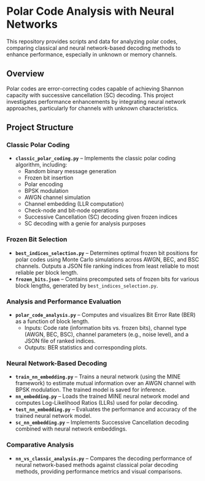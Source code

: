 # **Polar Code Analysis with Neural Networks**

This repository provides scripts and data for analyzing polar codes, comparing classical and neural network-based decoding methods to enhance performance, especially in unknown or memory channels.

## **Overview**
Polar codes are error-correcting codes capable of achieving Shannon capacity with successive cancellation (SC) decoding. This project investigates performance enhancements by integrating neural network approaches, particularly for channels with unknown characteristics.

## **Project Structure**

### Classic Polar Coding
- **`classic_polar_coding.py`** – Implements the classic polar coding algorithm, including:
  - Random binary message generation
  - Frozen bit insertion
  - Polar encoding
  - BPSK modulation
  - AWGN channel simulation
  - Channel embedding (LLR computation)
  - Check-node and bit-node operations
  - Successive Cancellation (SC) decoding given frozen indices
  - SC decoding with a genie for analysis purposes

### Frozen Bit Selection
- **`best_indices_selection.py`** – Determines optimal frozen bit positions for polar codes using Monte Carlo simulations across AWGN, BEC, and BSC channels. Outputs a JSON file ranking indices from least reliable to most reliable per block length.
- **`frozen_bits.json`** – Contains precomputed sets of frozen bits for various block lengths, generated by `best_indices_selection.py`.

### Analysis and Performance Evaluation
- **`polar_code_analysis.py`** – Computes and visualizes Bit Error Rate (BER) as a function of block length.
  - Inputs: Code rate (information bits vs. frozen bits), channel type (AWGN, BEC, BSC), channel parameters (e.g., noise level), and a JSON file of ranked indices.
  - Outputs: BER statistics and corresponding plots.

### Neural Network-Based Decoding
- **`train_nn_embedding.py`** – Trains a neural network (using the MINE framework) to estimate mutual information over an AWGN channel with BPSK modulation. The trained model is saved for inference.
- **`nn_embedding.py`** – Loads the trained MINE neural network model and computes Log-Likelihood Ratios (LLRs) used for polar decoding.
- **`test_nn_embedding.py`** – Evaluates the performance and accuracy of the trained neural network model.
- **`sc_nn_embedding.py`** – Implements Successive Cancellation decoding combined with neural network embeddings.

### Comparative Analysis
- **`nn_vs_classic_analysis.py`** – Compares the decoding performance of neural network-based methods against classical polar decoding methods, providing performance metrics and visual comparisons.


